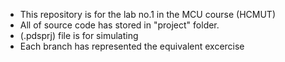 - This repository is for the lab no.1 in the MCU course (HCMUT)
- All of source code has stored in "project" folder. 
- (.pdsprj) file is for simulating
- Each branch has represented the equivalent excercise
